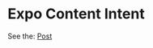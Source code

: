 # Expo Content Intent

See the: [Post](https://dev.to/josiex/react-native-make-your-app-appear-in-your-devices-file-picker-expo-modules-ibc)